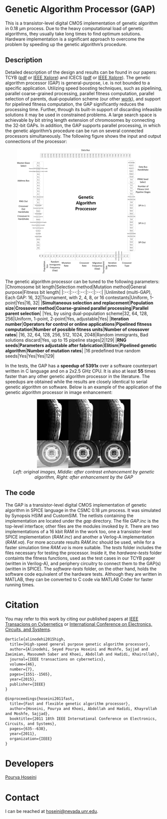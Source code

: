 # Genetic Algorithm Processor (GAP)
This is a transistor-level digital CMOS implementation of genetic algorithm in 0.18 &#956;m process. Due to the heavy computational load of genetic algorithms, they usually take long times to find optimum solutions. Hardware implementation is a significant approach to overcome the problem by speeding up the genetic algorithm’s procedure. 

## Description
Detailed description of the design and results can be found in our papers: TCYB ([pdf](https://github.com/pouryahoseini/Genetic-Algorithm-Processor/blob/master/docs/2016-TCYB.pdf) or [IEEE Xplore](https://doi.org/10.1109/TCYB.2015.2451595)) and ICECS ([pdf](https://github.com/pouryahoseini/Genetic-Algorithm-Processor/blob/master/docs/2011-ICECS.pdf) or [IEEE Xplore](https://doi.org/10.1109/ICECS.2011.6122355)). The genetic algorithm processor (GAP) is general-purpose, i.e. is not bounded to a specific application. Utilizing speed boosting techniques, such as pipelining, parallel coarse-grained processing, parallel fitness computation, parallel selection of parents, dual-population scheme (our other [work](https://github.com/pouryahoseini/Dual-Population-Genetic-Algorithm)), and support for pipelined fitness computation, the GAP significantly reduces the processing time. Further, through its built-in support of discarding infeasible solutions it may be used in constrained problems. A large search space is achievable by bit string length extension of chromosomes by connecting the 32-bit GAPs. In addition, the GAP supports parallel processing, in which the genetic algorithm’s procedure can be run on several connected processors simultaneously. 
The following figure shows the input and output connections of the processor:
<p align="center">
  <img src="./docs/GAP-Connections.jpg" alt="Connections in the genetic algorithm processor" height=400/>
</p>

The genetic algorithm processor can be tuned to the following parameters:
|Chromosome bit length|Selection method|Mutation method|General purpose|Fitness bit length|
|:--:|:--:|:--:|:--:|:--:|
|Unlimited (multi-GAP), Each GAP: 16, 32|Tournament, with 2, 4, 8, or 16 contestants|Uniform, 1-point|Yes|16, 32|
|**Simultaneous selection and replacement**|**Population size**|**Crossover method**|**Coarse-grained parallel processing**|**Parallel parent selection**|
|Yes, by using dual-population scheme|32, 64, 128, 256|Uniform, 1-point, 2-point|Yes, adjustable|Yes|
|**Iteration number**|**Operators for control or online applications**|**Pipelined fitness computation**|**Number of possible fitness units**|**Number of crossover rates**|
|16, 32, 64, 128, 256, 512, 1024, 2048|Random immigrants, Bad solutions discard|Yes, up to 15 pipeline stages|2|129|
|**RNG seeds**|**Parameters adjustable after fabrication**|**Elitism**|**Pipelined genetic algorithm**|**Number of mutation rates**|
|16 predefined true random seeds|Yes|Yes|Yes|129|

In the tests, the GAP has a **speedup of 5391x** over a software counterpart written in C language and on a 2x2.5 GHz CPU. It is also at least **55** times faster than any other genetic algorithm processor in the literature. The speedups are obtained while the results are closely identical to serial genetic algorithm on software. Below is an example of the application of the genetic algorithm processor in image enhancement:
<p align="center">
  <img src="./docs/example-application.jpg" alt="Application of the genetic algorithm processor in image enhancement" height=220/>
  <br>
  <em>Left: original images, Middle: after contrast enhancement by  genetic algorithm, Right: after enhancement by the GAP</em>
</p>

## The code
The GAP is a transistor-level digital CMOS implementation of genetic algorithm in SPICE language in the CSMC 0.18 &#956;m process. It was simulated by Synopsis HSIM and CustomSIM. The netlists containing the implementation are located under the *gap* directory. The file *GAP.inc* is the top-level interface; other files are the modules invoked by it. There are two implementations of a 16 kbit RAM in the work too, one a transistor-level SPICE implementation (*RAM.inc*) and another a Verlog-A implementation (*RAM.va*). For more accurate results *RAM.inc* should be used, while for a faster simulation time *RAM.va* is more suitable.
The *tests* folder includes the files necessary for testing the processor. Inside it, the *hardware-tests* folder containts the fitness functions, used as the test cases in our TCYB paper (written in Verilog-A), and periphery circuitry to connect them to the GAP(s) (written in SPICE). The *software-tests* folder, on the other hand, holds the software code equivalent of the hardware tests. Although they are written in MATLAB, they can be converted to C code via MATLAB Coder for faster running times.

# Citation
You may refer to this work by citing our published papers at [IEEE Transacions on Cybernetics](https://doi.org/10.1109/TCYB.2015.2451595) or [International Conference on Electronics, Circuits, and Systems](https://doi.org/10.1109/ICECS.2011.6122355).
```
@article{alinodehi2015high,
  title={High-speed general purpose genetic algorithm processor},
  author={Alinodehi, Seyed Pourya Hoseini and Moshfe, Sajjad and Zaeimian, Masoumeh Saber and Khoei, Abdollah and Hadidi, Khairollah},
  journal={IEEE transactions on cybernetics},
  volume={46},
  number={7},
  pages={1551--1565},
  year={2015},
  publisher={IEEE}
}
```
```
@inproceedings{hoseini2011fast,
  title={Fast and flexible genetic algorithm processor},
  author={Hoseini, Pourya and Khoei, Abdollah and Hadidi, Khayrollah and Moshfe, Sajjad},
  booktitle={2011 18th IEEE International Conference on Electronics, Circuits, and Systems},
  pages={635--638},
  year={2011},
  organization={IEEE}
}
```

# Developers
[Pourya Hoseini](https://github.com/pouryahoseini)

# Contact
I can be reached at hoseini@nevada.unr.edu.
